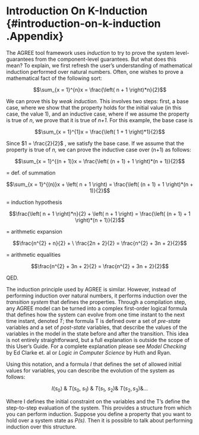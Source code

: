 # Introduction On K-Induction {#introduction-on-k-induction .Appendix}

The AGREE tool framework uses *induction* to try to prove the system
level-guarantees from the component-level guarantees. But what does this
mean? To explain, we first refresh the user’s understanding of
mathematical induction performed over natural numbers. Often, one wishes
to prove a mathematical fact of the following sort:

$$\sum_{x = 1}^{n}x = \frac{\left( n + 1 \right)*n}{2}$$

We can prove this by *weak* *induction.* This involves two steps: first,
a base case, where we show that the property holds for the initial value
(in this case, the value 1), and an inductive case, where if we assume
the property is true of *n*, we prove that it is true of *n+1.* For this
example, the base case is

$$\sum_{x = 1}^{1}x = \frac{\left( 1 + 1 \right)*1}{2}$$

Since $1 = \frac{2}{2}$ , we satisfy the base case. If we assume that
the property is true of *n,* we can prove the inductive case over (n+1)
as follows:

$$\sum_{x = 1}^{(n + 1)}x = \frac{\left( (n + 1) + 1 \right)*(n + 1)}{2}$$

= def. of summation

$$\sum_{x = 1}^{(n)}x + \left( n + 1 \right) = \frac{\left( (n + 1) + 1 \right)*(n + 1)}{2}$$

= induction hypothesis

$$\frac{\left( n + 1 \right)*n}{2} + \left( n + 1 \right) = \frac{\left( (n + 1) + 1 \right)*(n + 1)}{2}$$

= arithmetic expansion

$$\frac{n^{2} + n}{2} + \ \frac{2n + 2}{2} = \frac{n^{2} + 3n + 2}{2}$$

= arithmetic equalities

$$\frac{n^{2} + 3n + 2}{2} = \frac{n^{2} + 3n + 2}{2}$$

QED.

The induction principle used by AGREE is similar. However, instead of
performing induction over natural numbers, it performs induction over
the *transition system* that defines the properties. Through a
compilation step, any AGREE model can be turned into a complex
first-order logical formula that defines how the system can evolve from
one time instant to the next time instant, denoted *T*; the formula T is
defined over a set of *pre-state* variables and a set of *post-state*
variables, that describe the values of the variables in the model in the
state before and after the transition. This idea is not entirely
straightforward, but a full explanation is outside the scope of this
User’s Guide. For a complete explanation please see *Model Checking* by
Ed Clarke et. al or *Logic in Computer Science* by Huth and Ryan.

Using this notation, and a formula *I* that defines the set of allowed
initial values for variables, you can describe the evolution of the
system as follows:

$$I\left( s_{0} \right)\ \&\ T\left( s_{0},\ s_{1} \right)\ \&\ T\left( s_{1},\ s_{2} \right)\&\ T\left( s_{2},s_{3} \right)\&\ldots$$

Where I defines the initial constraint on the variables and the T’s
define the step-to-step evaluation of the system. This provides a
structure from which you can perform induction. Suppose you define a
property that you want to hold over a system state as *P(s).* Then it is
possible to talk about performing induction over this structure.


